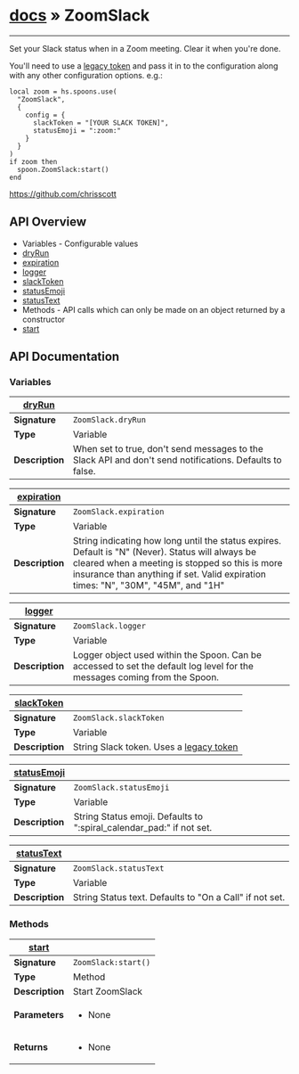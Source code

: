 # [docs](index.md) » ZoomSlack
---

Set your Slack status when in a Zoom meeting. Clear it when you're done.

You'll need to use a [legacy token](https://api.slack.com/custom-integrations/legacy-tokens)
and pass it in to the configuration along with any other configuration options. e.g.:

```
local zoom = hs.spoons.use(
  "ZoomSlack", 
  {
    config = { 
      slackToken = "[YOUR SLACK TOKEN]",
      statusEmoji = ":zoom:"
    }
  }
)
if zoom then
  spoon.ZoomSlack:start()
end
```

https://github.com/chrisscott

## API Overview
* Variables - Configurable values
 * [dryRun](#dryRun)
 * [expiration](#expiration)
 * [logger](#logger)
 * [slackToken](#slackToken)
 * [statusEmoji](#statusEmoji)
 * [statusText](#statusText)
* Methods - API calls which can only be made on an object returned by a constructor
 * [start](#start)

## API Documentation

### Variables

| [dryRun](#dryRun)         |                                                                                     |
| --------------------------------------------|-------------------------------------------------------------------------------------|
| **Signature**                               | `ZoomSlack.dryRun`                                                                    |
| **Type**                                    | Variable                                                                     |
| **Description**                             | When set to true, don't send messages to the Slack API and don't send notifications. Defaults to false.                                                                     |

| [expiration](#expiration)         |                                                                                     |
| --------------------------------------------|-------------------------------------------------------------------------------------|
| **Signature**                               | `ZoomSlack.expiration`                                                                    |
| **Type**                                    | Variable                                                                     |
| **Description**                             | String indicating how long until the status expires. Default is "N" (Never). Status will always be cleared when a meeting is stopped so this is more insurance than anything if set. Valid expiration times: "N", "30M", "45M", and "1H"                                                                     |

| [logger](#logger)         |                                                                                     |
| --------------------------------------------|-------------------------------------------------------------------------------------|
| **Signature**                               | `ZoomSlack.logger`                                                                    |
| **Type**                                    | Variable                                                                     |
| **Description**                             | Logger object used within the Spoon. Can be accessed to set the default log level for the messages coming from the Spoon.                                                                     |

| [slackToken](#slackToken)         |                                                                                     |
| --------------------------------------------|-------------------------------------------------------------------------------------|
| **Signature**                               | `ZoomSlack.slackToken`                                                                    |
| **Type**                                    | Variable                                                                     |
| **Description**                             | String Slack token. Uses a [legacy token](https://api.slack.com/custom-integrations/legacy-tokens)                                                                     |

| [statusEmoji](#statusEmoji)         |                                                                                     |
| --------------------------------------------|-------------------------------------------------------------------------------------|
| **Signature**                               | `ZoomSlack.statusEmoji`                                                                    |
| **Type**                                    | Variable                                                                     |
| **Description**                             | String Status emoji. Defaults to ":spiral_calendar_pad:" if not set.                                                                     |

| [statusText](#statusText)         |                                                                                     |
| --------------------------------------------|-------------------------------------------------------------------------------------|
| **Signature**                               | `ZoomSlack.statusText`                                                                    |
| **Type**                                    | Variable                                                                     |
| **Description**                             | String Status text. Defaults to "On a Call" if not set.                                                                     |

### Methods

| [start](#start)         |                                                                                     |
| --------------------------------------------|-------------------------------------------------------------------------------------|
| **Signature**                               | `ZoomSlack:start()`                                                                    |
| **Type**                                    | Method                                                                     |
| **Description**                             | Start ZoomSlack                                                                     |
| **Parameters**                              | <ul><li>None</li></ul> |
| **Returns**                                 | <ul><li>None</li></ul>          |

